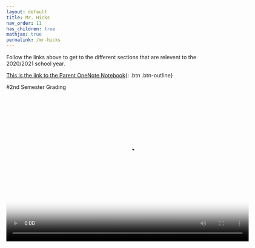 ```yaml
---
layout: default
title: Mr. Hicks
nav_order: 11
has_children: true
mathjax: true
permalink: /mr-hicks
---
```

Follow the links above to get to the different sections that are relevent to the 2020/2021 school year.

[This is the link to the Parent OneNote Notebook](https://usd475-my.sharepoint.com/:o:/g/personal/jeffreyhicks_usd475_org/Ev5RzL1Le8xOiJYuyba-qp0BUFaSZUgUYlGMzjUSEZt0ag?e=igjaJ0){: .btn .btn-outline}

#2nd Semester Grading
<video width="640" height="400"
       poster="/mr-hicks/vids/Grading.png"
       controls>
  <source src="/mr-hicks/vids/Grading.mp4" type="video/mp4">
</video>